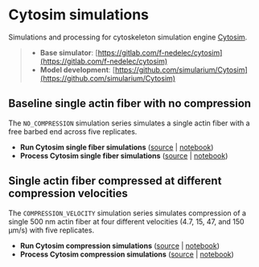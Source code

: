 # Cytosim simulations

Simulations and processing for cytoskeleton simulation engine [Cytosim](https://gitlab.com/f-nedelec/cytosim).

> - **Base simulator**: [https://gitlab.com/f-nedelec/cytosim](https://gitlab.com/f-nedelec/cytosim)
> - **Model development**: [https://github.com/simularium/Cytosim](https://github.com/simularium/Cytosim)

## Baseline single actin fiber with no compression

The `NO_COMPRESSION` simulation series simulates a single actin fiber with a free barbed end across five replicates.

- **Run Cytosim single fiber simulations** ([source](https://github.com/simularium/subcell-pipeline/blob/main/subcell_pipeline/simulation/cytosim/_run_cytosim_no_compression_batch_simulations.py) | [notebook](https://simularium.github.io/subcell-pipeline/_notebooks/simulation/cytosim/_run_cytosim_no_compression_batch_simulations.html))
- **Process Cytosim single fiber simulations** ([source](https://github.com/simularium/subcell-pipeline/blob/main/subcell_pipeline/simulation/cytosim/_process_cytosim_no_compression_simulations.py) | [notebook](https://simularium.github.io/subcell-pipeline/_notebooks/simulation/cytosim/_process_cytosim_no_compression_simulations.html))

## Single actin fiber compressed at different compression velocities

The `COMPRESSION_VELOCITY` simulation series simulates compression of a single 500 nm actin fiber at four different velocities (4.7, 15, 47, and 150 μm/s) with five replicates.

- **Run Cytosim compression simulations** ([source](https://github.com/simularium/subcell-pipeline/blob/main/subcell_pipeline/simulation/cytosim/_run_cytosim_compression_batch_simulations.py) | [notebook](https://simularium.github.io/subcell-pipeline/_notebooks/simulation/cytosim/_run_cytosim_compression_batch_simulations.html))
- **Process Cytosim compression simulations** ([source](https://github.com/simularium/subcell-pipeline/blob/main/subcell_pipeline/simulation/cytosim/_process_cytosim_compression_simulations.py) | [notebook](https://simularium.github.io/subcell-pipeline/_notebooks/simulation/cytosim/_process_cytosim_compression_simulations.html))
